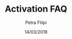 ---  
title: Activation FAQ
author: Petra Filipi 
date: 14/03/2018 
description: This article outlines activation FAQs.
--- 